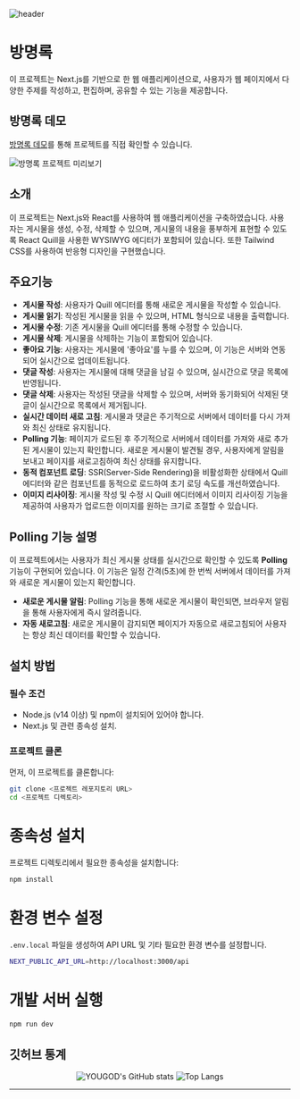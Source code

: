 ![header](https://capsule-render.vercel.app/api?type=wave&color=FFABAB&height=300&section=header&text=YOUGOD❤️&fontSize=90&fontColor=FFFFFF&animation=fadeIn&stroke=2&strokeColor=FFFFFF)

# 방명록

이 프로젝트는 Next.js를 기반으로 한 웹 애플리케이션으로, 
사용자가 웹 페이지에서 다양한 주제를 작성하고, 편집하며, 공유할 수 있는 기능을 제공합니다.

## 방명록 데모

[방명록 데모](https://nextapp-yougod.vercel.app/)를 통해 프로젝트를 직접 확인할 수 있습니다.


![방명록 프로젝트 미리보기](./public/preview.gif)



## 소개

이 프로젝트는 Next.js와 React를 사용하여 웹 애플리케이션을 구축하였습니다. 
사용자는 게시물을 생성, 수정, 삭제할 수 있으며, 게시물의 내용을 풍부하게 표현할 수 있도록 
React Quill을 사용한 WYSIWYG 에디터가 포함되어 있습니다. 
또한 Tailwind CSS를 사용하여 반응형 디자인을 구현했습니다.

## 주요기능

- **게시물 작성**: 사용자가 Quill 에디터를 통해 새로운 게시물을 작성할 수 있습니다.
- **게시물 읽기**: 작성된 게시물을 읽을 수 있으며, HTML 형식으로 내용을 출력합니다.
- **게시물 수정**: 기존 게시물을 Quill 에디터를 통해 수정할 수 있습니다.
- **게시물 삭제**: 게시물을 삭제하는 기능이 포함되어 있습니다.
- **좋아요 기능**: 사용자는 게시물에 '좋아요'를 누를 수 있으며, 이 기능은 서버와 연동되어 실시간으로 업데이트됩니다.
- **댓글 작성**: 사용자는 게시물에 대해 댓글을 남길 수 있으며, 실시간으로 댓글 목록에 반영됩니다.
- **댓글 삭제**: 사용자는 작성된 댓글을 삭제할 수 있으며, 서버와 동기화되어 삭제된 댓글이 실시간으로 목록에서 제거됩니다.
- **실시간 데이터 새로 고침**: 게시물과 댓글은 주기적으로 서버에서 데이터를 다시 가져와 최신 상태로 유지됩니다.
- **Polling 기능**: 페이지가 로드된 후 주기적으로 서버에서 데이터를 가져와 새로 추가된 게시물이 있는지 확인합니다. 새로운 게시물이 발견될 경우, 사용자에게 알림을 보내고 페이지를 새로고침하여 최신 상태를 유지합니다.
- **동적 컴포넌트 로딩**: SSR(Server-Side Rendering)을 비활성화한 상태에서 Quill 에디터와 같은 컴포넌트를 동적으로 로드하여 초기 로딩 속도를 개선하였습니다.
- **이미지 리사이징**: 게시물 작성 및 수정 시 Quill 에디터에서 이미지 리사이징 기능을 제공하여 사용자가 업로드한 이미지를 원하는 크기로 조절할 수 있습니다.

## Polling 기능 설명

이 프로젝트에서는 사용자가 최신 게시물 상태를 실시간으로 확인할 수 있도록 **Polling** 기능이 구현되어 있습니다. 이 기능은 일정 간격(5초)에 한 번씩 서버에서 데이터를 가져와 새로운 게시물이 있는지 확인합니다. 

- **새로운 게시물 알림**: Polling 기능을 통해 새로운 게시물이 확인되면, 브라우저 알림을 통해 사용자에게 즉시 알려줍니다.
- **자동 새로고침**: 새로운 게시물이 감지되면 페이지가 자동으로 새로고침되어 사용자는 항상 최신 데이터를 확인할 수 있습니다.

## 설치 방법

### 필수 조건

- Node.js (v14 이상) 및 npm이 설치되어 있어야 합니다.
- Next.js 및 관련 종속성 설치.

### 프로젝트 클론

먼저, 이 프로젝트를 클론합니다:
```bash
git clone <프로젝트 레포지토리 URL>
cd <프로젝트 디렉토리>
```

# 종속성 설치
프로젝트 디렉토리에서 필요한 종속성을 설치합니다:
```bash
npm install
```

# 환경 변수 설정
`.env.local` 파일을 생성하여 API URL 및 기타 필요한 환경 변수를 설정합니다.
```bash
NEXT_PUBLIC_API_URL=http://localhost:3000/api
```

# 개발 서버 실행
```bash
npm run dev
```

## 깃허브 통계 

<div align="center">
  <img src="https://github-readme-stats.vercel.app/api?username=yousincha&show_icons=true&theme=radical" alt="YOUGOD's GitHub stats" />
  <img src="https://github-readme-stats.vercel.app/api/top-langs/?username=yousincha&layout=compact" alt="Top Langs" />
</div>

---
